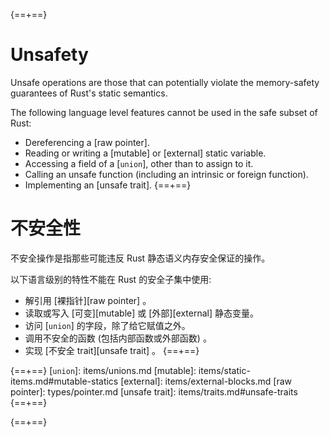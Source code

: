 {==+==}
# Unsafety

Unsafe operations are those that can potentially violate the memory-safety
guarantees of Rust's static semantics.

The following language level features cannot be used in the safe subset of
Rust:

- Dereferencing a [raw pointer].
- Reading or writing a [mutable] or [external] static variable.
- Accessing a field of a [`union`], other than to assign to it.
- Calling an unsafe function (including an intrinsic or foreign function).
- Implementing an [unsafe trait].
{==+==}
# 不安全性

不安全操作是指那些可能违反 Rust 静态语义内存安全保证的操作。

以下语言级别的特性不能在 Rust 的安全子集中使用:

- 解引用 [裸指针][raw pointer] 。
- 读取或写入 [可变][mutable] 或 [外部][external] 静态变量。
- 访问 [`union`] 的字段，除了给它赋值之外。
- 调用不安全的函数 (包括内部函数或外部函数) 。
- 实现 [不安全 trait][unsafe trait] 。
{==+==}


{==+==}
[`union`]: items/unions.md
[mutable]: items/static-items.md#mutable-statics
[external]: items/external-blocks.md
[raw pointer]: types/pointer.md
[unsafe trait]: items/traits.md#unsafe-traits
{==+==}

{==+==}